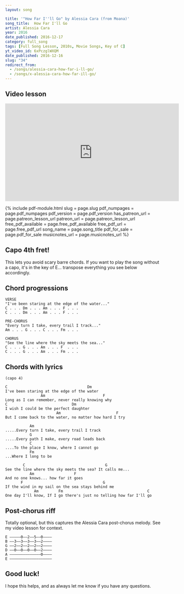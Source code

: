 ```yaml
---
layout: song

title: '"How Far I''ll Go" by Alessia Cara (from Moana)'
song_title:  How Far I'll Go
artist: Alessia Cara
year: 2016
date_published: 2016-12-17
category: full_song
tags: [Full Song Lesson, 2010s, Movie Songs, Key of C]
yt_video_id: 6xPczglWXQM
date_published: 2016-12-16
slug: "34"
redirect_from:
  - /songs/alessia-cara-how-far-i-ll-go/
  - /songs/x-alessia-cara-how-far-ill-go/
---
```


## Video lesson

<iframe width="560" height="315" src="https://www.youtube.com/embed/6xPczglWXQM?showinfo=0" frameborder="0" allowfullscreen></iframe>


{% include pdf-module.html slug = page.slug pdf_numpages = page.pdf_numpages pdf_version = page.pdf_version has_patreon_url = page.patreon_lesson_url patreon_url = page.patreon_lesson_url free_pdf_available = page.free_pdf_available free_pdf_url = page.free_pdf_url song_name = page.song_title pdf_for_sale = page.pdf_for_sale musicnotes_url = page.musicnotes_url %}


## Capo 4th fret!

This lets you avoid scary barre chords. If you want to play the song without a capo, it's in the key of E... transpose everything you see below accordingly.

## Chord progressions

    VERSE
    "I've been staring at the edge of the water..."
    C . . . Dm . . . Am . . . F . . .  
    C . . . Dm . . . Am . . . F . . .

    PRE-CHORUS
    "Every turn I take, every trail I track..."
    Am . . . G . . . C . . . Fm . . .

    CHORUS
    "See the line where the sky meets the sea..."
    C . . . G . . . Am . . . F  . . .
    C . . . G . . . Am . . . Fm . . .

## Chords with lyrics

    (capo 4)

    C                                    Dm  
    I've been staring at the edge of the water
                    Am                          F
    Long as I can remember, never really knowing why
    C                             Dm
    I wish I could be the perfect daughter
                           Am                         F
    But I come back to the water, no matter how hard I try

               Am
    .....Every turn I take, every trail I track
               G
    .....Every path I make, every road leads back
               C
    ....To the place I know, where I cannot go
               Fm
    ...Where I long to be

            C                                    G
    See the line where the sky meets the sea? It calls me...
               Am                  F
    And no one knows... how far it goes
           F                                    G
    If the wind in my sail on the sea stays behind me
                 Am         Fm                                      C
    One day I'll know, If I go there's just no telling how far I'll go

## Post-chorus riff

Totally optional, but this captures the Alessia Cara post-chorus melody. See my video lesson for context.

    E —––––0––2––5––0––––
    B —–3––3––3––3––2––––
    G —–2––2––2––2––2––––
    D —–0––0––0––0––2––––
    A —–––––––––––––0––––
    E —––––––––––––––––––

## Good luck!

I hope this helps, and as always let me know if you have any questions.
